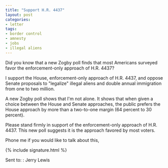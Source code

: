 ```yaml
---
title: "Support H.R. 4437"
layout: post
categories:
- letter
tags:
- border control
- amnesty
- jobs
- illegal aliens
---
```


Did you know that a new Zogby poll finds that most Americans surveyed favor the enforcement-only approach of H.R. 4437?

I support the House, enforcement-only approach of H.R. 4437, and oppose Senate proposals to "legalize" illegal aliens and double annual immigration from one to two million. 

A new Zogby poll shows that I'm not alone. It shows that when given a choice between the House and Senate approaches, the public prefers the House approach by more than a two-to-one margin (64 percent to 30 percent). 

Please stand firmly in support of the enforcement-only approach of H.R. 4437. This new poll suggests it is the approach favored by most voters.

Phone me if you would like to talk about this,

{% include signature.html %}

Sent to:
: Jerry Lewis
